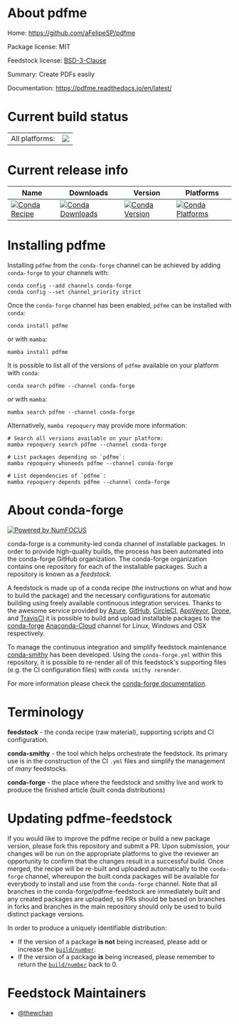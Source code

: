About pdfme
===========

Home: https://github.com/aFelipeSP/pdfme

Package license: MIT

Feedstock license: [BSD-3-Clause](https://github.com/conda-forge/pdfme-feedstock/blob/main/LICENSE.txt)

Summary: Create PDFs easily

Documentation: https://pdfme.readthedocs.io/en/latest/

Current build status
====================


<table><tr><td>All platforms:</td>
    <td>
      <a href="https://dev.azure.com/conda-forge/feedstock-builds/_build/latest?definitionId=13425&branchName=main">
        <img src="https://dev.azure.com/conda-forge/feedstock-builds/_apis/build/status/pdfme-feedstock?branchName=main">
      </a>
    </td>
  </tr>
</table>

Current release info
====================

| Name | Downloads | Version | Platforms |
| --- | --- | --- | --- |
| [![Conda Recipe](https://img.shields.io/badge/recipe-pdfme-green.svg)](https://anaconda.org/conda-forge/pdfme) | [![Conda Downloads](https://img.shields.io/conda/dn/conda-forge/pdfme.svg)](https://anaconda.org/conda-forge/pdfme) | [![Conda Version](https://img.shields.io/conda/vn/conda-forge/pdfme.svg)](https://anaconda.org/conda-forge/pdfme) | [![Conda Platforms](https://img.shields.io/conda/pn/conda-forge/pdfme.svg)](https://anaconda.org/conda-forge/pdfme) |

Installing pdfme
================

Installing `pdfme` from the `conda-forge` channel can be achieved by adding `conda-forge` to your channels with:

```
conda config --add channels conda-forge
conda config --set channel_priority strict
```

Once the `conda-forge` channel has been enabled, `pdfme` can be installed with `conda`:

```
conda install pdfme
```

or with `mamba`:

```
mamba install pdfme
```

It is possible to list all of the versions of `pdfme` available on your platform with `conda`:

```
conda search pdfme --channel conda-forge
```

or with `mamba`:

```
mamba search pdfme --channel conda-forge
```

Alternatively, `mamba repoquery` may provide more information:

```
# Search all versions available on your platform:
mamba repoquery search pdfme --channel conda-forge

# List packages depending on `pdfme`:
mamba repoquery whoneeds pdfme --channel conda-forge

# List dependencies of `pdfme`:
mamba repoquery depends pdfme --channel conda-forge
```


About conda-forge
=================

[![Powered by
NumFOCUS](https://img.shields.io/badge/powered%20by-NumFOCUS-orange.svg?style=flat&colorA=E1523D&colorB=007D8A)](https://numfocus.org)

conda-forge is a community-led conda channel of installable packages.
In order to provide high-quality builds, the process has been automated into the
conda-forge GitHub organization. The conda-forge organization contains one repository
for each of the installable packages. Such a repository is known as a *feedstock*.

A feedstock is made up of a conda recipe (the instructions on what and how to build
the package) and the necessary configurations for automatic building using freely
available continuous integration services. Thanks to the awesome service provided by
[Azure](https://azure.microsoft.com/en-us/services/devops/), [GitHub](https://github.com/),
[CircleCI](https://circleci.com/), [AppVeyor](https://www.appveyor.com/),
[Drone](https://cloud.drone.io/welcome), and [TravisCI](https://travis-ci.com/)
it is possible to build and upload installable packages to the
[conda-forge](https://anaconda.org/conda-forge) [Anaconda-Cloud](https://anaconda.org/)
channel for Linux, Windows and OSX respectively.

To manage the continuous integration and simplify feedstock maintenance
[conda-smithy](https://github.com/conda-forge/conda-smithy) has been developed.
Using the ``conda-forge.yml`` within this repository, it is possible to re-render all of
this feedstock's supporting files (e.g. the CI configuration files) with ``conda smithy rerender``.

For more information please check the [conda-forge documentation](https://conda-forge.org/docs/).

Terminology
===========

**feedstock** - the conda recipe (raw material), supporting scripts and CI configuration.

**conda-smithy** - the tool which helps orchestrate the feedstock.
                   Its primary use is in the construction of the CI ``.yml`` files
                   and simplify the management of *many* feedstocks.

**conda-forge** - the place where the feedstock and smithy live and work to
                  produce the finished article (built conda distributions)


Updating pdfme-feedstock
========================

If you would like to improve the pdfme recipe or build a new
package version, please fork this repository and submit a PR. Upon submission,
your changes will be run on the appropriate platforms to give the reviewer an
opportunity to confirm that the changes result in a successful build. Once
merged, the recipe will be re-built and uploaded automatically to the
`conda-forge` channel, whereupon the built conda packages will be available for
everybody to install and use from the `conda-forge` channel.
Note that all branches in the conda-forge/pdfme-feedstock are
immediately built and any created packages are uploaded, so PRs should be based
on branches in forks and branches in the main repository should only be used to
build distinct package versions.

In order to produce a uniquely identifiable distribution:
 * If the version of a package **is not** being increased, please add or increase
   the [``build/number``](https://docs.conda.io/projects/conda-build/en/latest/resources/define-metadata.html#build-number-and-string).
 * If the version of a package **is** being increased, please remember to return
   the [``build/number``](https://docs.conda.io/projects/conda-build/en/latest/resources/define-metadata.html#build-number-and-string)
   back to 0.

Feedstock Maintainers
=====================

* [@thewchan](https://github.com/thewchan/)

